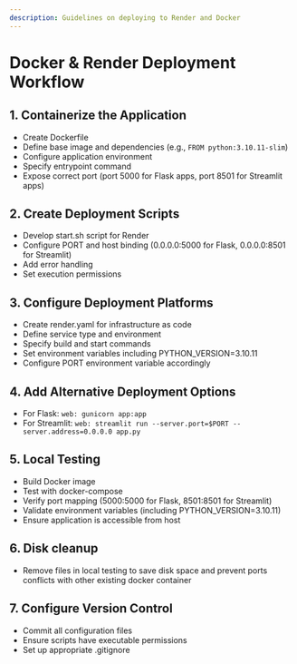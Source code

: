 ```yaml
---
description: Guidelines on deploying to Render and Docker 
---
```


# Docker & Render Deployment Workflow

## 1. Containerize the Application
- Create Dockerfile
- Define base image and dependencies (e.g., `FROM python:3.10.11-slim`)
- Configure application environment
- Specify entrypoint command
- Expose correct port (port 5000 for Flask apps, port 8501 for Streamlit apps)

## 2. Create Deployment Scripts
- Develop start.sh script for Render
- Configure PORT and host binding (0.0.0.0:5000 for Flask, 0.0.0.0:8501 for Streamlit)
- Add error handling
- Set execution permissions

## 3. Configure Deployment Platforms
- Create render.yaml for infrastructure as code
- Define service type and environment
- Specify build and start commands
- Set environment variables including PYTHON_VERSION=3.10.11
- Configure PORT environment variable accordingly

## 4. Add Alternative Deployment Options
- For Flask: `web: gunicorn app:app`
- For Streamlit: `web: streamlit run --server.port=$PORT --server.address=0.0.0.0 app.py`


## 5. Local Testing
- Build Docker image
- Test with docker-compose
- Verify port mapping (5000:5000 for Flask, 8501:8501 for Streamlit)
- Validate environment variables (including PYTHON_VERSION=3.10.11)
- Ensure application is accessible from host

## 6. Disk cleanup
- Remove files in local testing to save disk space and prevent ports conflicts with other existing docker container 

## 7. Configure Version Control
- Commit all configuration files
- Ensure scripts have executable permissions
- Set up appropriate .gitignore